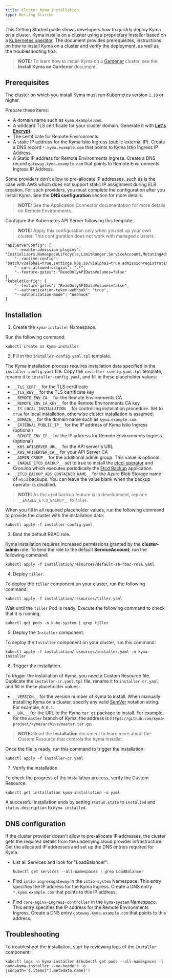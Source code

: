 ```yaml
---
title: Cluster Kyma installation
type: Getting Started
---
```


This Getting Started guide shows developers how to quickly deploy Kyma on a cluster. Kyma installs on a cluster using a proprietary installer based on a [Kubernetes operator](https://coreos.com/operators/). The document provides prerequisites, instructions on how to install Kyma on a cluster and verify the deployment, as well as the troubleshooting tips.

>**NOTE:** To learn how to install Kyma on a [Gardener](https://github.com/gardener/gardener) cluster, see the **Install Kyma on Gardener** document.

## Prerequisites

The cluster on which you install Kyma must run Kubernetes version `1.10` or higher.

Prepare these items:

- A domain name such as `kyma.example.com`.
- A wildcard TLS certificate for your cluster domain. Generate it with [**Let's Encrypt**](https://letsencrypt.org/).
- The certificate for Remote Environments.
- A static IP address for the Kyma Istio Ingress (public external IP). Create a DNS record `*.kyma.example.com` that points to Kyma Istio Ingress IP Address.
- A Static IP address for Remote Environments Ingress. Create a DNS record `gateway.kyma.example.com` that points to Remote Environments Ingress IP Address.

Some providers don't allow to pre-allocate IP addresses, such as is the case with AWS which does not support static IP assignment during ELB creation. For such providers, you must complete the configuration after you install Kyma. See the **DNS configuration** section for more details.

>**NOTE:** See the Application Connector documentation for more details on Remote Environments.

Configure the Kubernetes API Server following this template:

>**NOTE:** Apply this configuration only when you set up your own cluster. This configuration does not work with managed clusters.

```
"apiServerConfig": {
    "--enable-admission-plugins": "Initializers,NamespaceLifecycle,LimitRanger,ServiceAccount,MutatingAdmissionWebhook,ValidatingAdmissionWebhook,DefaultStorageClass,ResourceQuota",
    "--runtime-config": "batch/v2alpha1=true,settings.k8s.io/v1alpha1=true,admissionregistration.k8s.io/v1alpha1=true",
    "--cors-allowed-origins": ".*",
    "--feature-gates": "ReadOnlyAPIDataVolumes=false"
},
"kubeletConfig": {
    "--feature-gates": "ReadOnlyAPIDataVolumes=false",
    "--authentication-token-webhook": "true",
    "--authorization-mode": "Webhook"
}
```

## Installation

1. Create the `kyma-installer` Namespace.

Run the following command:

```
kubectl create ns kyma-installer
```

2. Fill in the `installer-config.yaml.tpl` template.

The Kyma installation process requires installation data specified in the `installer-config.yaml` file. Copy the `installer-config.yaml.tpl` template, rename it to `installer-config.yaml`, and fill in these placeholder values:

- `__TLS_CERT__` for the TLS certificate
- `__TLS_KEY__` for the TLS certificate key
- `__REMOTE_ENV_CA__` for the Remote Environments CA
- `__REMOTE_ENV_CA_KEY__` for the Remote Environments CA key
- `__IS_LOCAL_INSTALLATION__` for controlling installation procedure. Set to `true` for local installation, otherwise cluster installation is assumed.
- `__DOMAIN__` for the domain name such as `kyma.example.com`
- `__EXTERNAL_PUBLIC_IP__` for the IP address of Kyma Istio Ingress (optional)
- `__REMOTE_ENV_IP__` for the IP address for Remote Environments Ingress (optional)
- `__K8S_APISERVER_URL__` for the API server's URL
- `__K8S_APISERVER_CA__` for your API Server CA
- `__ADMIN_GROUP__` for the additional admin group. This value is optional.
- `__ENABLE_ETCD_BACKUP__` set to true to install the [etcd-operator][etcd-backup-operator-chart] and CronJob which executes periodically the [Etcd Backup][etcd-backup-app] application.
- `__ETCD_BACKUP_ABS_CONTAINER_NAME__` for the Azure Blob Storage name of `etcd` backups. You can leave the value blank when the backup operator is disabled.

>**NOTE:** As the `etcd` backup feature is in development, replace `__ENABLE_ETCD_BACKUP__` to `false`.

When you fill in all required placeholder values, run the following command to provide the cluster with the installation data:

```
kubectl apply -f installer-config.yaml
```

3. Bind the default RBAC role.

Kyma installation requires increased permissions granted by the **cluster-admin** role. To bind the role to the default **ServiceAccount**, run the following command:

```
kubectl apply -f installation/resources/default-sa-rbac-role.yaml
```

4. Deploy `tiller`.

To deploy the `tiller` component on your cluster, run the following command:

```
kubectl apply -f installation/resources/tiller.yaml
```

Wait until the `tiller` Pod is ready. Execute the following command to check that it is running:

```
kubectl get pods -n kube-system | grep tiller
```

5. Deploy the `Installer` component.

To deploy the `Installer` component on your cluster, run this command:

```
kubectl apply -f installation/resources/installer.yaml -n kyma-installer
```

6. Trigger the installation.

To trigger the installation of Kyma, you need a Custom Resource file. Duplicate the `installer-cr.yaml.tpl` file, rename it to `installer-cr.yaml`, and fill in these placeholder values:

- `__VERSION__` for the version number of Kyma to install. When manually installing Kyma on a cluster, specify any valid [SemVer](https://semver.org/) notation string. For example, `0.0.1`.
- `__URL__` for the URL to the Kyma `tar.gz` package to install. For example, for the `master` branch of Kyma, the address is `https://github.com/kyma-project/kyma/archive/master.tar.gz`.

>**NOTE:** Read the **Installation** document to learn more about the Custom Resource that controls the Kyma installer.

Once the file is ready, run this command to trigger the installation:

```
kubectl apply -f installer-cr.yaml
```
7. Verify the installation.

To check the progress of the installation process, verify the Custom Resource:

```
kubectl get installation kyma-installation -o yaml
```

A successful installation ends by setting `status.state` to `Installed` and `status.description` to `Kyma installed`.

## DNS configuration

If the cluster provider doesn't allow to pre-allocate IP addresses, the cluster gets the required details from the underlying cloud provider infrastructure. Get the allocated IP addresses and set up the DNS entries required for Kyma.

- List all Services and look for "LoadBalancer":
  ```
  kubectl get services --all-namespaces | grep LoadBalancer
  ```

- Find `istio-ingressgateway` in the `istio-system` Namespace. This entry specifies the IP address for the Kyma Ingress. Create a DNS entry `*.kyma.example.com` that points to this IP address.

- Find `core-nginx-ingress-controller` in the `kyma-system` Namespace. This entry specifies the IP address for the Remote Environments Ingress. Create a DNS entry `gateway.kyma.example.com` that points to this address.


## Troubleshooting

To troubleshoot the installation, start by reviewing logs of the `Installer` component:

```
kubectl logs -n kyma-installer $(kubectl get pods --all-namespaces -l name=kyma-installer --no-headers -o jsonpath='{.items[*].metadata.name}')
```

[etcd-backup-app]:https://github.com/kyma-project/kyma/blob/master/tools/etcd-backup
[etcd-backup-operator-chart]:https://github.com/kyma-project/kyma/blob/master/resources/core/charts/etcd-operator/templates/backup-deployment.yaml

